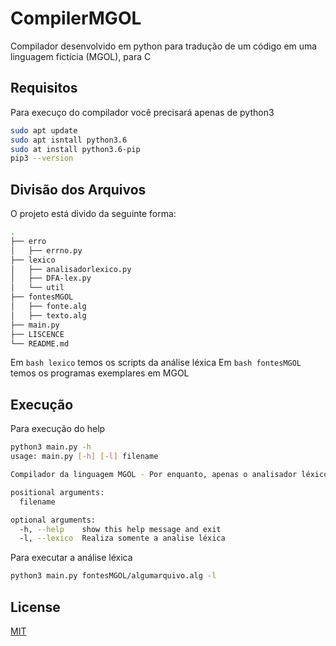 # CompilerMGOL

Compilador desenvolvido em python para tradução de um código em uma linguagem fictícia (MGOL), para C

## Requisitos
Para execuço do compilador você precisará apenas de python3
```bash
sudo apt update
sudo apt isntall python3.6
sudo at install python3.6-pip
pip3 --version
```

## Divisão dos Arquivos
O projeto está divido da seguinte forma:
```bash
.
├── erro
│   ├── errno.py
├── lexico
│   ├── analisadorlexico.py
│   ├── DFA-lex.py
│   └── util
├── fontesMGOL
│   ├── fonte.alg
│   ├── texto.alg
├── main.py
├── LISCENCE
└── README.md
```
Em ```bash lexico``` temos os scripts da análise léxica 
Em ```bash fontesMGOL``` temos os programas exemplares em MGOL

## Execução
Para execução do help
```bash
python3 main.py -h
usage: main.py [-h] [-l] filename

Compilador da linguagem MGOL - Por enquanto, apenas o analisador léxico

positional arguments:
  filename

optional arguments:
  -h, --help    show this help message and exit
  -l, --lexico  Realiza somente a analise léxica
```
Para executar a análise léxica

```bash 
python3 main.py fontesMGOL/algumarquivo.alg -l
```
## License
[MIT](https://choosealicense.com/licenses/mit/)
